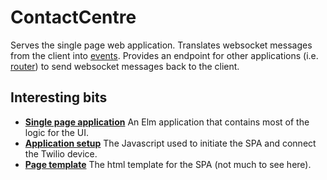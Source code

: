 # ContactCentre

Serves the single page web application. Translates websocket messages from the client into [events](../events). Provides an endpoint for other applications (i.e. [router](../router)) to send websocket messages back to the client.

## Interesting bits

- **[Single page application](web/elm/App.elm)** An Elm application that contains most of the logic for the UI.
- **[Application setup](web/static/js/app.js)** The Javascript used to initiate the SPA and connect the Twilio device.
- **[Page template](web/templates/page/index.html.eex)** The html template for the SPA (not much to see here).
